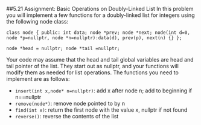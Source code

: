 ##5.21 Assignment: Basic Operations on Doubly-Linked List
In this problem you will implement a few functions for a doubly-linked list for integers using the following node class:
```
class node { public: int data; node *prev; node *next; node(int d=0, node *p=nullptr, node *n=nullptr):data(d), prev(p), next(n) {} };
```
```
node *head = nullptr; node *tail =nullptr;
```
Your code may assume that the head and tail global variables are head and tail pointer of the list. They start out as nullptr, and your functions will modify them as needed for list operations. The functions you need to implement are as follows:

- `insert(int x,node* n=nullptr)`: add x after node n; add to beginning if n==nullptr
- `remove(node*)`: remove node pointed to by n
- `find(int x)`: return the first node with the value x, nullptr if not found
- `reverse()`: reverse the contents of the list
